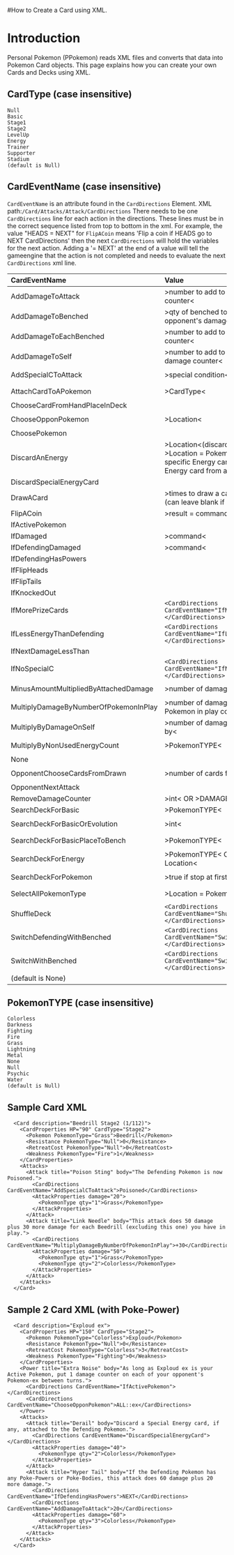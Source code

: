 #How to Create a Card using XML.

# Introduction #

Personal Pokemon (PPokemon) reads XML files and converts that data into Pokemon Card objects.  This page explains how you can create your own Cards and Decks using XML.


## CardType (case insensitive) ##
```
Null
Basic
Stage1
Stage2
LevelUp
Energy
Trainer
Supporter
Stadium
(default is Null)
```

## CardEventName (case insensitive) ##
`CardEventName` is an attribute found in the `CardDirections` Element.
XML path:`/Card/Attacks/Attack/CardDirections`
There needs to be one `CardDirections` line for each action in the directions.  These lines must be in the correct sequence listed from top to bottom in the xml. For example, the value "HEADS = NEXT" for `FlipACoin` means 'Flip a coin if HEADS go to NEXT CardDirections' then the next `CardDirections` will hold the variables for the next action. Adding a '= NEXT' at the end of a value will tell the gameengine that the action is not completed and needs to evaluate the next `CardDirections` xml line.

|CardEventName|Value|Example|
|:------------|:----|:------|
|AddDamageToAttack|>number to add to opponent's damage counter<|`<CardDirections CardEventName="AddDamageToAttack">40</CardDirections>`|
|AddDamageToBenched|>qty of benched to select = number to add to opponent's damage counter<|`<CardDirections CardEventName="AddDamageToBenched">2 = 10</CardDirections>`|
|AddDamageToEachBenched|>number to add to opponent's damage counter<|`<CardDirections CardEventName="AddDamageToEachBenched">10</CardDirections>`|
|AddDamageToSelf|>number to add to attacking pokemon's damage counter<|`<CardDirections CardEventName="AddDamageToSelf">30</CardDirections>`|
|AddSpecialCToAttack|>special condition<|`<CardDirections CardEventName="AddSpecialCToAttack">Paralyzed</CardDirections>`|
|AttachCardToAPokemon|>CardType<|`<CardDirections CardEventName="AttachCardToAPokemon">Energy</CardDirections>`|
|ChooseCardFromHandPlaceInDeck|  | |
|ChooseOpponPokemon|>Location<|`<CardDirections CardEventName="ChooseOpponPokemon">Benched</CardDirections>`|
|ChoosePokemon|  | |
|DiscardAnEnergy|>Location<(discard any Energy type) OR >Location = PokemonTYPE<(discard a specific Energy card) OR ><(discards first Energy card from attacking pokemon) |`<CardDirections CardEventName="DiscardAnEnergy">attacking = Grass</CardDirections>`|
|DiscardSpecialEnergyCard|  | |
|DrawACard|>times to draw a card from top of the deck (can leave blank if 1 time)<|`<CardDirections CardEventName="DrawACard">5</CardDirections>`|
|FlipACoin|>result = command<|`<CardDirections CardEventName="FlipACoin">HEADS = NEXT</CardDirections>`|
|IfActivePokemon|  | |
|IfDamaged|>command<|`<CardDirections CardEventName="IfDamaged">NEXT</CardDirections>`|
|IfDefendingDamaged|>command<|`<CardDirections CardEventName="IfDefendingDamaged">NEXT</CardDirections>`|
|IfDefendingHasPowers|  | |
|IfFlipHeads|  | |
|IfFlipTails|  | |
|IfKnockedOut|  | |
|IfMorePrizeCards|`<CardDirections CardEventName="IfMorePrizeCards"></CardDirections>`| |
|IfLessEnergyThanDefending|`<CardDirections CardEventName="IfLessEnergyThanDefending"></CardDirections>`| |
|IfNextDamageLessThan|  | |
|IfNoSpecialC|`<CardDirections CardEventName="IfNoSpecialC"></CardDirections>`| |
|MinusAmountMultipliedByAttachedDamage|>number of damage<|`<CardDirections CardEventName="MinusAmountMultipliedByAttachedDamage">10</CardDirections>`|
|MultiplyDamageByNumberOfPokemonInPlay|>number of damage to multiply by this same Pokemon in play count<|`<CardDirections CardEventName="MultiplyDamageByNumberOfPokemonInPlay">30</CardDirections>`|
|MultiplyByDamageOnSelf|>number of damage points to multiply count by<|`<CardDirections CardEventName="MultiplyByDamageOnSelf">10</CardDirections>`|
|MultiplyByNonUsedEnergyCount|>PokemonTYPE<|`<CardDirections CardEventName="MultiplyByNonUsedEnergyCount">Water</CardDirections>`|
|None|  | |
|OpponentChooseCardsFromDrawn|>number of cards for opponent to choose<|`<CardDirections CardEventName="OpponentChooseCardsFromDrawn">3</CardDirections>`|
|OpponentNextAttack|  | |
|RemoveDamageCounter|>int< OR >DAMAGEDONE<|`<CardDirections CardEventName="RemoveDamageCounter">2</CardDirections>`|
|SearchDeckForBasic|>PokemonTYPE<|`<CardDirections CardEventName="SearchDeckForBasic">Grass</CardDirections>`|
|SearchDeckForBasicOrEvolution|>int<|`<CardDirections CardEventName="SearchDeckForBasicOrEvolution">1</CardDirections>`|
|SearchDeckForBasicPlaceToBench|>PokemonTYPE<|`<CardDirections CardEventName="SearchDeckForBasicPlaceToBench">None</CardDirections>`|
|SearchDeckForEnergy|>PokemonTYPE< OR >PokemonTYPE = Location<|`<CardDirections CardEventName="SearchDeckForEnergy">Grass = hand</CardDirections>`|
|SearchDeckForPokemon|>true if stop at first one<|`<CardDirections CardEventName="SearchDeckForPokemon">true</CardDirections>`|
|SelectAllPokemonType|>Location = PokemonTYPE<|`<CardDirections CardEventName="SelectAllPokemonType">self = Grass</CardDirections>`|
|ShuffleDeck|`<CardDirections CardEventName="ShuffleDeck"></CardDirections>`| |
|SwitchDefendingWithBenched|`<CardDirections CardEventName="SwitchDefendingWithBenched"></CardDirections>`| |
|SwitchWithBenched|`<CardDirections CardEventName="SwitchWithBenched"></CardDirections>`| |
|(default is None)|  | |


## PokemonTYPE (case insensitive) ##
```
Colorless
Darkness
Fighting
Fire
Grass
Lightning
Metal
None
Null
Psychic
Water
(default is Null)
```

## Sample Card XML ##
```
  <Card description="Beedrill Stage2 (1/112)">
    <CardProperties HP="90" CardType="Stage2">
      <Pokemon PokemonType="Grass">Beedrill</Pokemon>
      <Resistance PokemonType="Null">0</Resistance>
      <RetreatCost PokemonType="Null">0</RetreatCost>
      <Weakness PokemonType="Fire">1</Weakness>
    </CardProperties>
    <Attacks>
      <Attack title="Poison Sting" body="The Defending Pokemon is now Poisoned.">
        <CardDirections CardEventName="AddSpecialCToAttack">Poisoned</CardDirections>
        <AttackProperties damage="20">
          <PokemonType qty="1">Grass</PokemonType>
        </AttackProperties>
      </Attack>
      <Attack title="Link Needle" body="This attack does 50 damage plus 30 more damage for each Beedrill (excluding this one) you have in play.">
        <CardDirections CardEventName="MultiplyDamageByNumberOfPokemonInPlay">+30</CardDirections>
        <AttackProperties damage="50">
          <PokemonType qty="1">Grass</PokemonType>
          <PokemonType qty="2">Colorless</PokemonType>
        </AttackProperties>
      </Attack>
    </Attacks>
  </Card>
```
## Sample 2 Card XML (with Poke-Power) ##
```
  <Card description="Exploud ex">
    <CardProperties HP="150" CardType="Stage2">
      <Pokemon PokemonType="Colorless">Exploud</Pokemon>
      <Resistance PokemonType="Null">0</Resistance>
      <RetreatCost PokemonType="Colorless">3</RetreatCost>
      <Weakness PokemonType="Fighting">0</Weakness>
    </CardProperties>
    <Power title="Extra Noise" body="As long as Exploud ex is your Active Pokemon, put 1 damage counter on each of your opponent's Pokemon-ex between turns.">
      <CardDirections CardEventName="IfActivePokemon"></CardDirections>
      <CardDirections CardEventName="ChooseOpponPokemon">ALL::ex</CardDirections>
    </Power>
    <Attacks>
      <Attack title="Derail" body="Discard a Special Energy card, if any, attached to the Defending Pokemon.">
        <CardDirections CardEventName="DiscardSpecialEnergyCard"></CardDirections>
        <AttackProperties damage="40">
          <PokemonType qty="2">Colorless</PokemonType>
        </AttackProperties>
      </Attack>
      <Attack title="Hyper Tail" body="If the Defending Pokemon has any Poke-Powers or Poke-Bodies, this attack does 60 damage plus 20 more damage.">
        <CardDirections CardEventName="IfDefendingHasPowers">NEXT</CardDirections>
        <CardDirections CardEventName="AddDamageToAttack">20</CardDirections>
        <AttackProperties damage="60">
          <PokemonType qty="3">Colorless</PokemonType>
        </AttackProperties>
      </Attack>
    </Attacks>
  </Card>
```